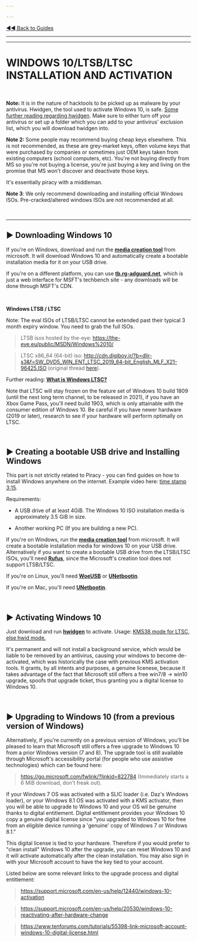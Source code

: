 ---
---

[◄◄ Back to Guides](https://www.reddit.com/r/piracy/wiki/guides)

---
---

# WINDOWS 10/LTSB/LTSC INSTALLATION AND ACTIVATION

&nbsp;




**Note:** It is in the nature of hacktools to be picked up as malware by your antivirus. Hwidgen, the tool used to activate Windows 10, is safe. [Some further reading regarding hwidgen](https://www.reddit.com/r/Piracy/comments/d654al/contribution_hwidgen_source_code/). Make sure to either turn off your antivirus or set up a folder which you can add to your antivirus' exclusion list, which you will download hwidgen into.

**Note 2:** Some people may recommend buying cheap keys elsewhere. This is not recommended, as these are grey-market keys, often volume keys that were purchased by companies or sometimes just OEM keys taken from existing computers (school computers, etc). You're not buying directly from MS so you're not buying a license, you're just buying a key and living on the promise that MS won't discover and deactivate those keys.

It's essentially piracy with a middleman.

**Note 3**: We only recommend downloading and installing official Windows ISOs. Pre-cracked/altered windows ISOs are not recommended at all.

&nbsp;





---


## ► Downloading Windows 10

If you're on Windows, download and run the [**media creation tool**](https://www.microsoft.com/en-us/software-download/windows10) from microsoft. It will download Windows 10 and automatically create a bootable installation media for it on your USB drive.

If you're on a different platform, you can use [**tb.rg-adguard.net**](https://tb.rg-adguard.net/public.php), which is just a web interface for MSFT's techbench site - any downloads will be done through MSFT's CDN.

&nbsp;

**Windows LTSB / LTSC**

Note: The eval ISOs of LTSB/LTSC cannot be extended past their typical 3 month expiry window. You need to grab the full ISOs.

> LTSB isos hosted by the-eye: https://the-eye.eu/public/MSDN/Windows%2010/

> LTSC x86_64 (64-bit) iso: http://cdn.digiboy.ir/?b=dlir-s3&f=SW_DVD5_WIN_ENT_LTSC_2019_64-bit_English_MLF_X21-96425.ISO (original thread [here](https://www.reddit.com/r/Piracy/comments/9wzu0f/ltsc_2019_rereleased_iso_x32x64_en/)).

Further reading: [**What is Windows LTSC?**](https://old.reddit.com/r/Windows10LTSC/wiki/index)

Note that LTSC will stay frozen on the feature set of Windows 10 build 1809 (until the next long term channel, to be released in 2021), if you have an Xbox Game Pass, you'll need build 1903, which is only attainable with the consumer edition of Windows 10. Be careful if you have newer hardware (2019 or later), research to see if your hardware will perform optimally on LTSC.

&nbsp;





## ► Creating a bootable USB drive and Installing Windows

This part is not strictly related to Piracy - you can find guides on how to install Windows anywhere on the internet. Example video here: [time stamp 3:15](https://youtu.be/MfwjISmkEJM?t=195).

Requirements:

* A USB drive of at least 4GiB. The Windows 10 ISO installation media is approximately 3.5 GiB in size.
* Another working PC (If you are building a new PC).

If you're on Windows, run the [**media creation tool**](https://www.microsoft.com/en-us/software-download/windows10) from microsoft. It will create a bootable installation media for windows 10 on your USB drive. Alternatively if you want to create a bootable USB drive from the LTSB/LTSC ISOs, you'll need [**Rufus**](https://rufus.ie/), since the Microsoft's creation tool does not support LTSB/LTSC.

If you're on Linux, you'll need [**WoeUSB**](https://github.com/slacka/WoeUSB) or [**UNetbootin**](http://unetbootin.github.io/).

If you're on Mac, you'll need [**UNetbootin**](http://unetbootin.github.io/).

&nbsp;





## ► Activating Windows 10

Just download and run [**hwidgen**](http://www.reddit.com/r/piracy/wiki/tools) to activate. Usage: [KMS38 mode for LTSC, else hwid mode.](https://i.imgur.com/lmjLOtq.jpg)

It's permanent and will not install a background service, which would be liable to be removed by an antivirus, causing your windows to become de-activated, which was historically the case with previous KMS activation tools. It grants, by all intents and purposes, a genuine licenese, because it takes advantage of the fact that Microsoft still offers a free win7/8 -> win10 upgrade, spoofs that upgrade ticket, thus granting you a digital license to Windows 10.

&nbsp;




## ► Upgrading to Windows 10 (from a previous version of Windows)

Alternatively, if you're currently on a previous version of Windows, you'll be pleased to learn that Microsoft still offers a free upgrade to Windows 10 from a prior Windows version (7 and 8). The upgrade tool is still available through Microsoft's accessibility portal (for people who use assistive technologies) which can be found here:

>https://go.microsoft.com/fwlink/?linkid=822784 (Immediately starts a 6 MiB download, don't freak out).

If your Windows 7 OS was activated with a SLIC loader (i.e. Daz's Windows loader), or your Windows 8.1 OS was activated with a KMS activator, then you will be able to upgrade to Windows 10 and your OS wil be genuine thanks to digital entitlement. Digital entitlement provides your Windows 10 copy a genuine digital license since "you upgraded to Windows 10 for free from an eligible device running a 'genuine' copy of Windows 7 or Windows 8.1."

This digital license is tied to your hardware. Therefore if you would prefer to "clean install" Windows 10 after the upgrade, you can reset Windows 10 and it will activate automatically after the clean installation. You may also sign in with your Microsoft account to have the key tied to your account.

Listed below are some relevant links to the upgrade process and digital entitlement:

>https://support.microsoft.com/en-us/help/12440/windows-10-activation

>https://support.microsoft.com/en-us/help/20530/windows-10-reactivating-after-hardware-change

>https://www.tenforums.com/tutorials/55398-link-microsoft-account-windows-10-digital-license.html

&nbsp;